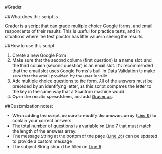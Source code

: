 #Grader

##What does this script is

Grader is a script that can grade multiple choice Google forms, and email respondants of their results. This is useful for practice tests, and in situations where the test proctor has little value in seeing the results.

##How to use this script

1. Create a new Google Form
2. Make sure that the second column (first question) is a name slot, and the third column (second question) is an email slot. It's recommended that the email slot uses Google Forms's built in Data Validation to make sure that the email provided by the user is valid.
3. Add multiple choice questions to the form. All of the answers must be preceded by an identifying letter, as this script compares the letter to the key in the same way that a Scantron machine would.
4. Open the results spreadsheet, and add [Grader.gs](https://github.com/Conway/GoogleScripts/blob/master/Grader/grader.gs). 

##Customization notes:

- When adding the script, be sure to modify the answers array ([Line 9](https://github.com/Conway/GoogleScripts/blob/master/Grader/grader.gs#L9)) to contain your correct answers. 
- The total number of questions is a variable on [Line 7](https://github.com/Conway/GoogleScripts/blob/master/Grader/grader.gs#L7) that must match the length of the answers array.
- The message String at the bottom of the page ([Line 26](https://github.com/Conway/GoogleScripts/blob/master/Grader/grader.gs#L26)) can be updated to provide a custom message
- The subject String should be filled on [Line 6](https://github.com/Conway/GoogleScripts/blob/master/Grader/grader.gs#L6).
